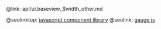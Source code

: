 @link: api/ui.baseview_$width_other.md

@seolinktop: [javascript component library](https://webix.com)
@seolink: [gauge js](https://webix.com/widget/gage/)